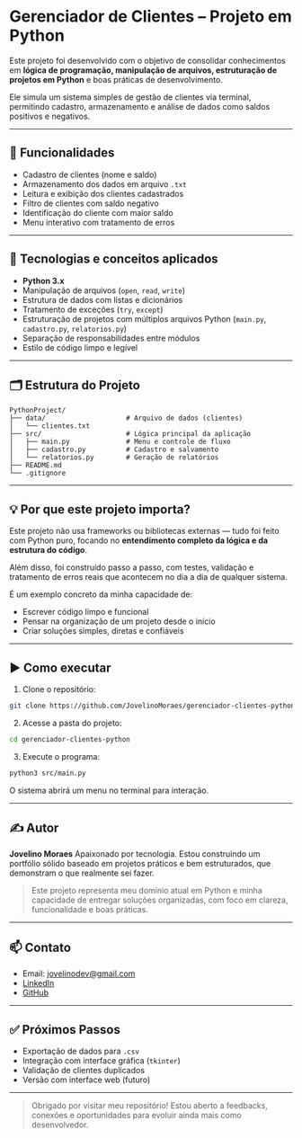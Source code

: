 
# Gerenciador de Clientes – Projeto em Python

Este projeto foi desenvolvido com o objetivo de consolidar conhecimentos em **lógica de programação, manipulação de arquivos, estruturação de projetos em Python** e boas práticas de desenvolvimento.  

Ele simula um sistema simples de gestão de clientes via terminal, permitindo cadastro, armazenamento e análise de dados como saldos positivos e negativos.

---

## 📌 Funcionalidades

- Cadastro de clientes (nome e saldo)
- Armazenamento dos dados em arquivo `.txt`
- Leitura e exibição dos clientes cadastrados
- Filtro de clientes com saldo negativo
- Identificação do cliente com maior saldo
- Menu interativo com tratamento de erros

---

## 🧠 Tecnologias e conceitos aplicados

- **Python 3.x**
- Manipulação de arquivos (`open`, `read`, `write`)
- Estrutura de dados com listas e dicionários
- Tratamento de exceções (`try`, `except`)
- Estruturação de projetos com múltiplos arquivos Python (`main.py`, `cadastro.py`, `relatorios.py`)
- Separação de responsabilidades entre módulos
- Estilo de código limpo e legível

---

## 🗂️ Estrutura do Projeto

```
PythonProject/
├── data/                    # Arquivo de dados (clientes)
│   └── clientes.txt
├── src/                     # Lógica principal da aplicação
│   ├── main.py              # Menu e controle de fluxo
│   ├── cadastro.py          # Cadastro e salvamento
│   └── relatorios.py        # Geração de relatórios
├── README.md
└── .gitignore
```

---

## 💡 Por que este projeto importa?

Este projeto não usa frameworks ou bibliotecas externas — tudo foi feito com Python puro, focando no **entendimento completo da lógica e da estrutura do código**.

Além disso, foi construído passo a passo, com testes, validação e tratamento de erros reais que acontecem no dia a dia de qualquer sistema.

É um exemplo concreto da minha capacidade de:

- Escrever código limpo e funcional
- Pensar na organização de um projeto desde o início
- Criar soluções simples, diretas e confiáveis

---

## ▶️ Como executar

1. Clone o repositório:

```bash
git clone https://github.com/JovelinoMoraes/gerenciador-clientes-python.git
```

2. Acesse a pasta do projeto:

```bash
cd gerenciador-clientes-python
```

3. Execute o programa:

```bash
python3 src/main.py
```

O sistema abrirá um menu no terminal para interação.

---

## ✍️ Autor

**Jovelino Moraes** 
Apaixonado por tecnologia.
Estou construindo um portfólio sólido baseado em projetos práticos e bem estruturados, que demonstram o que realmente sei fazer.

> Este projeto representa meu domínio atual em Python e minha capacidade de entregar soluções organizadas, com foco em clareza, funcionalidade e boas práticas.

---

## 📫 Contato

- Email: jovelinodev@gmail.com 
- [LinkedIn](https://www.linkedin.com/in/jovelino-moraes/)
- [GitHub](https://github.com/JovelinoMoraes)

---

## ✅ Próximos Passos

- Exportação de dados para `.csv`
- Integração com interface gráfica (`tkinter`)
- Validação de clientes duplicados
- Versão com interface web (futuro)

---

> Obrigado por visitar meu repositório! 
> Estou aberto a feedbacks, conexões e oportunidades para evoluir ainda mais como desenvolvedor.
